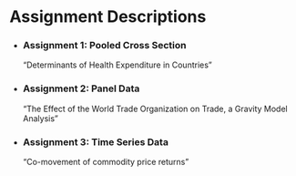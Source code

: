 # Assignment Descriptions

- ### Assignment 1: Pooled Cross Section
  
  “Determinants of Health Expenditure in Countries”
  
- ### Assignment 2: Panel Data
  
  “The Effect of the World Trade Organization on Trade, a Gravity Model Analysis”
  
- ### Assignment 3: Time Series Data

  “Co-movement of commodity price returns”

  

